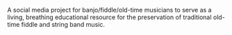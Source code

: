  A social media project for banjo/fiddle/old-time musicians to serve as a living, breathing educational resource for the preservation of traditional old-time fiddle and string band music.

